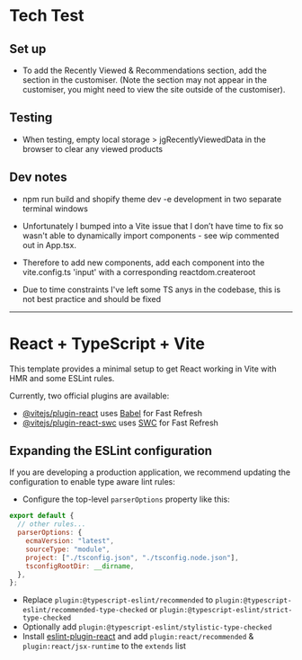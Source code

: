# Tech Test

## Set up

- To add the Recently Viewed & Recommendations section, add the section in the customiser. (Note the section may not appear in the customiser, you might need to view the site outside of the customiser).

## Testing

- When testing, empty local storage > jgRecentlyViewedData in the browser to clear any viewed products

## Dev notes

- npm run build and shopify theme dev -e development in two separate terminal windows

- Unfortunately I bumped into a Vite issue that I don’t have time to fix so wasn't able to dynamically import components - see wip commented out in App.tsx.

- Therefore to add new components, add each component into the vite.config.ts 'input' with a corresponding reactdom.createroot

- Due to time constraints I've left some TS anys in the codebase, this is not best practice and should be fixed

---

# React + TypeScript + Vite

This template provides a minimal setup to get React working in Vite with HMR and some ESLint rules.

Currently, two official plugins are available:

- [@vitejs/plugin-react](https://github.com/vitejs/vite-plugin-react/blob/main/packages/plugin-react/README.md) uses [Babel](https://babeljs.io/) for Fast Refresh
- [@vitejs/plugin-react-swc](https://github.com/vitejs/vite-plugin-react-swc) uses [SWC](https://swc.rs/) for Fast Refresh

## Expanding the ESLint configuration

If you are developing a production application, we recommend updating the configuration to enable type aware lint rules:

- Configure the top-level `parserOptions` property like this:

```js
export default {
  // other rules...
  parserOptions: {
    ecmaVersion: "latest",
    sourceType: "module",
    project: ["./tsconfig.json", "./tsconfig.node.json"],
    tsconfigRootDir: __dirname,
  },
};
```

- Replace `plugin:@typescript-eslint/recommended` to `plugin:@typescript-eslint/recommended-type-checked` or `plugin:@typescript-eslint/strict-type-checked`
- Optionally add `plugin:@typescript-eslint/stylistic-type-checked`
- Install [eslint-plugin-react](https://github.com/jsx-eslint/eslint-plugin-react) and add `plugin:react/recommended` & `plugin:react/jsx-runtime` to the `extends` list
